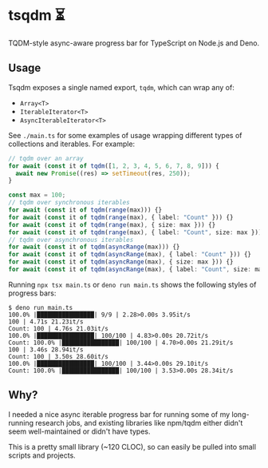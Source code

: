 # tsqdm ⏳

TQDM-style async-aware progress bar for TypeScript on Node.js and Deno.

## Usage

Tsqdm exposes a single named export, `tqdm`, which can wrap any of:

- `Array<T>`
- `IterableIterator<T>`
- `AsyncIterableIterator<T>`

See `./main.ts` for some examples of usage wrapping different types of collections and iterables. For example:

```ts
// tqdm over an array
for await (const it of tqdm([1, 2, 3, 4, 5, 6, 7, 8, 9])) {
  await new Promise((res) => setTimeout(res, 250));
}

const max = 100;
// tqdm over synchronous iterables
for await (const it of tqdm(range(max))) {}
for await (const it of tqdm(range(max), { label: "Count" })) {}
for await (const it of tqdm(range(max), { size: max })) {}
for await (const it of tqdm(range(max), { label: "Count", size: max })) {}
// tqdm over asynchronous iterables
for await (const it of tqdm(asyncRange(max))) {}
for await (const it of tqdm(asyncRange(max), { label: "Count" })) {}
for await (const it of tqdm(asyncRange(max), { size: max })) {}
for await (const it of tqdm(asyncRange(max), { label: "Count", size: max })) {}
```

Running `npx tsx main.ts` or `deno run main.ts` shows the following styles of progress bars:

```
$ deno run main.ts
100.0% |████████████████| 9/9 | 2.28>0.00s 3.95it/s
100 | 4.71s 21.23it/s
Count: 100 | 4.76s 21.03it/s
100.0% |████████████████| 100/100 | 4.83>0.00s 20.72it/s
Count: 100.0% |████████████████| 100/100 | 4.70>0.00s 21.29it/s
100 | 3.46s 28.94it/s
Count: 100 | 3.50s 28.60it/s
100.0% |████████████████| 100/100 | 3.44>0.00s 29.10it/s
Count: 100.0% |████████████████| 100/100 | 3.53>0.00s 28.34it/s
```

## Why?

I needed a nice async iterable progress bar for running some of my long-running research jobs, and existing libraries like npm/tqdm either didn't seem well-maintained or didn't have types.

This is a pretty small library (~120 CLOC), so can easily be pulled into small scripts and projects.

